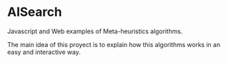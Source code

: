 # AISearch
Javascript and Web examples of Meta-heuristics algorithms.

The main idea of this proyect is to explain how this algorithms works in an easy and interactive way.
